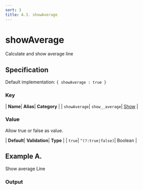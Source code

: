 ```yaml
---
sort: 3
title: A.3. showAverage
---
```

# showAverage

Calculate and show average line


## Specification

Default implementation: ```{ showAverage : true }```

### Key

| **Name**| **Alias**| **Category** |
| ```showAverage```| ```show__average```| [Show](../options/#show) |

### Value

Allow true or false as value.

| **Default**| **Validation**| **Type** |
| ```true```| ```^(?:true|false)```| Boolean |



## Example A.

Show average Line

### Output

  <div id="a">
      <script> 
          d3.statosio( 
    file, 
    "domain", 
    [ "mobile" ], 
    { "self" : true, "view__dom_id" : "a" }
)

      </script>
  </div>

Open output in a [blank window](../sources/showAverage--example-a.html){:target="_self"}. 
Download examples [as zip](../sources/showAverage.zip){:target="_blank"}. 

### Parameters

This dataset shows the mobile google pagerank performance score for a certain website.

| | **Value** | **Type** |
|------:|:------|:------|
| **Source** | ["../data/1-json-durstexpress.json"](../data/1-json-durstexpress.json) | String |
| **X** | ```"domain"``` | String |
| **Y** | ```[ "mobile" ]``` | Array |
| **Options** | ```{ "self" : true }``` | Object |


### Source Code

* Invoke Function

```javascript
d3.statosio( 
    file, 
    "domain", 
    [ "mobile" ], 
    { "self" : true }
)
```

* HTML Implementation

```html
<!DOCTYPE html>
<head>
    <title>d3.statosio - showAverage</title>
    <meta content="text/html;charset=utf-8" http-equiv="Content-Type">
    <meta content="utf-8" http-equiv="encoding">
    <script src="https://cdnjs.cloudflare.com/ajax/libs/d3/6.2.0/d3.js"></script>
    <script src="../libs/statosio.js"></script>
</head>
<body>
    <script>
        d3.json( "../data/1-json-durstexpress.json" )
            .then( ( file ) => {
                d3.statosio( 
                    file, 
                    "domain", 
                    [ "mobile" ], 
                    { "self" : true }
                )
                h = document.createElement("a")
                h.setAttribute("href", "../options/show__average.html#example-a")
                h.innerText = "BACK"
                document.body.append(h)
            } )
    </script>
    <div style="display:none;">Show average Line</div>
</body>
```
## Example B.

Hide average Line

### Output

  <div id="b">
      <script> 
          d3.statosio( 
    file, 
    "domain", 
    [ "mobile" ], 
    { "self" : false, "view__dom_id" : "b" }
)

      </script>
  </div>

Open output in a [blank window](../sources/showAverage--example-b.html){:target="_self"}. 
Download examples [as zip](../sources/showAverage.zip){:target="_blank"}. 

### Parameters

This dataset shows the mobile google pagerank performance score for a certain website.

| | **Value** | **Type** |
|------:|:------|:------|
| **Source** | ["../data/1-json-durstexpress.json"](../data/1-json-durstexpress.json) | String |
| **X** | ```"domain"``` | String |
| **Y** | ```[ "mobile" ]``` | Array |
| **Options** | ```{ "self" : false }``` | Object |


### Source Code

* Invoke Function

```javascript
d3.statosio( 
    file, 
    "domain", 
    [ "mobile" ], 
    { "self" : false }
)
```

* HTML Implementation

```html
<!DOCTYPE html>
<head>
    <title>d3.statosio - showAverage</title>
    <meta content="text/html;charset=utf-8" http-equiv="Content-Type">
    <meta content="utf-8" http-equiv="encoding">
    <script src="https://cdnjs.cloudflare.com/ajax/libs/d3/6.2.0/d3.js"></script>
    <script src="../libs/statosio.js"></script>
</head>
<body>
    <script>
        d3.json( "../data/1-json-durstexpress.json" )
            .then( ( file ) => {
                d3.statosio( 
                    file, 
                    "domain", 
                    [ "mobile" ], 
                    { "self" : false }
                )
                h = document.createElement("a")
                h.setAttribute("href", "../options/show__average.html#example-b")
                h.innerText = "BACK"
                document.body.append(h)
            } )
    </script>
    <div style="display:none;">Hide average Line</div>
</body>
```
